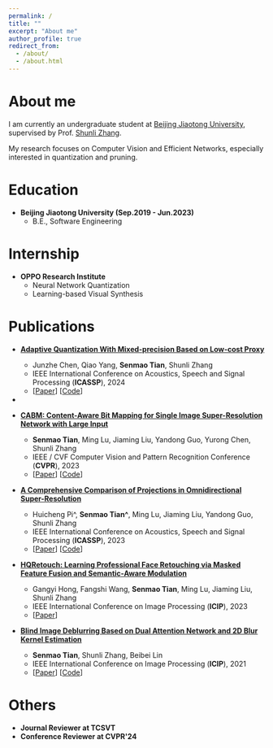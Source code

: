 ```yaml
---
permalink: /
title: ""
excerpt: "About me"
author_profile: true
redirect_from: 
  - /about/
  - /about.html
---
```


About me
======
I am currently an undergraduate student at [Beijing Jiaotong University](https://www.bjtu.edu.cn/), supervised by Prof. [Shunli Zhang](http://faculty.bjtu.edu.cn/rjxy/8947.html). 

My research focuses on Computer Vision and Efficient Networks, especially interested in quantization and pruning.


Education
======

* **Beijing Jiaotong University (Sep.2019 - Jun.2023)**
	* B.E., Software Engineering

Internship
======

* **OPPO Research Institute**
	* Neural Network Quantization
	* Learning-based Visual Synthesis

Publications
======
* **[Adaptive Quantization With Mixed-precision Based on Low-cost Proxy](#)**
	* Junzhe Chen, Qiao Yang, **Senmao Tian**, Shunli Zhang
	* IEEE International Conference on Acoustics, Speech and Signal Processing (**ICASSP**), 2024
	* \[[Paper](#)\]  \[[Code](#)\]
 * 
* **[CABM: Content-Aware Bit Mapping for Single Image Super-Resolution Network with Large Input](#)**
	* **Senmao Tian**, Ming Lu, Jiaming Liu, Yandong Guo, Yurong Chen, Shunli Zhang
	* IEEE / CVF Computer Vision and Pattern Recognition Conference (**CVPR**), 2023
	* \[[Paper](https://arxiv.org/abs/2304.06454)\]  \[[Code](https://github.com/Sheldon04/CABM-pytorch)\]

* **[A Comprehensive Comparison of Projections in Omnidirectional Super-Resolution](#)**
	* Huicheng Pi^, **Senmao Tian^**, Ming Lu, Jiaming Liu, Yandong Guo, Shunli Zhang
	* IEEE International Conference on Acoustics, Speech and Signal Processing (**ICASSP**), 2023
	* \[[Paper](https://arxiv.org/abs/2304.06497)\]  \[[Code](#)\]

* **[HQRetouch: Learning Professional Face Retouching via Masked Feature Fusion and Semantic-Aware Modulation](#)**
	* Gangyi Hong, Fangshi Wang, **Senmao Tian**, Ming Lu, Jiaming Liu, Shunli Zhang
	*  IEEE International Conference on Image Processing (**ICIP**), 2023
	* \[[Paper](#)\]

* **[Blind Image Deblurring Based on Dual Attention Network and 2D Blur Kernel Estimation](#)**
	* **Senmao Tian**, Shunli Zhang, Beibei Lin
	* IEEE International Conference on Image Processing  (**ICIP**), 2021
	* \[[Paper](https://ieeexplore.ieee.org/document/9506342)\]  \[[Code](https://github.com/Sheldon04/DADIP-pytorch)\]


	
Others
======
* **Journal Reviewer at TCSVT**
* **Conference Reviewer at CVPR'24**

